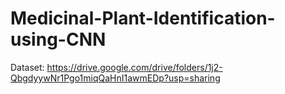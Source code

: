 # Medicinal-Plant-Identification-using-CNN
Dataset: https://drive.google.com/drive/folders/1j2-QbgdyywNr1Pgo1miqQaHnI1awmEDp?usp=sharing

